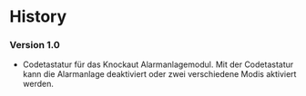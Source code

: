 # History

### Version 1.0
- Codetastatur für das Knockaut Alarmanlagemodul. Mit der Codetastatur kann die Alarmanlage deaktiviert oder zwei verschiedene Modis aktiviert werden.